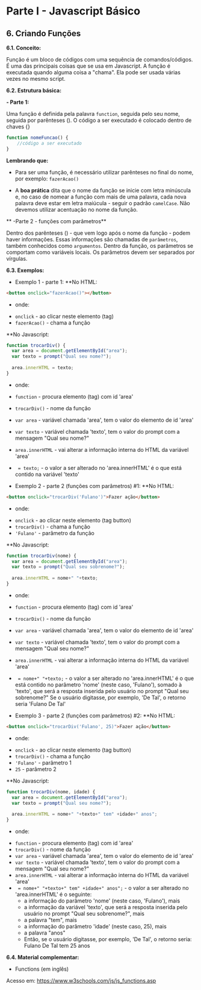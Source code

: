 # Parte I - Javascript Básico

## 6. Criando Funções

**6.1. Conceito:** 

Função é um bloco de códigos com uma sequência de comandos/códigos. É uma das principais coisas que se usa em Javascript.
A função é executada quando alguma coisa a "chama". Ela pode ser usada várias vezes no mesmo script.

**6.2. Estrutura básica:**

**- Parte 1:**

Uma função é definida pela palavra `function`, seguida pelo seu nome, seguida por parênteses ().
O código a ser executado é colocado dentro de chaves {}

```javascript
function nomeFuncao() {
    //código a ser executado
}
``` 
**Lembrando que:**
* Para ser uma função, é necessário utilizar parênteses no final do nome, por exemplo: `fazerAcao()`

* A **boa prática** dita que o nome da função se inicie com letra minúscula e, no caso de nomear a função com mais de uma palavra, cada nova palavra deve estar em letra maiúcula - seguir o padrão `camelCase`. Não devemos utilizar acentuação no nome da função.

** -Parte 2 - funções com parâmetros**

Dentro dos parênteses () - que vem logo após o nome da função - podem haver informações. Essas informações são chamadas de `parâmetros`, também conhecidos como `argumentos`. Dentro da função, os parâmetros se comportam como variáveis locais.
Os parâmetros devem ser separados por vírgulas.

**6.3. Exemplos:** 

* Exemplo 1 - parte 1:
**No HTML:
```html
<button onclick="fazerAcao()"></button>
```

- onde:
* `onclick` - ao clicar neste elemento (tag)
* `fazerAcao()` - chama a função

**No Javascript:

```javascript
function trocarDiv() {
  var area = document.getElementById("area");
  var texto = prompt("Qual seu nome?");
  
  area.innerHTML = texto;
}
```

- onde:
* `function` - procura elemento (tag) com id 'area'
* `trocarDiv()` - nome da função
* `var area` - variável chamada 'area', tem o valor do elemento de id 'area'
* `var texto` - variável chamada 'texto', tem o valor do prompt com a mensagem "Qual seu nome?"
* `area.innerHTML` - vai alterar a informação interna do HTML da variável 'area'
* ` = texto;` - o valor a ser alterado no 'area.innerHTML' é o que está contido na variável 'texto'

* Exemplo 2 - parte 2 (funções com parâmetros) #1:
**No HTML:
```html
<button onclick="trocarDiv('Fulano')">Fazer ação</button>
```

- onde:
* `onclick` - ao clicar neste elemento (tag button)
* `trocarDiv()` - chama a função
* `'Fulano'` - parâmetro da função

**No Javascript:

```javascript
function trocarDiv(nome) {
  var area = document.getElementById("area");
  var texto = prompt("Qual seu sobrenome?");
  
  area.innerHTML = nome+" "+texto;
}
```

- onde:
* `function` - procura elemento (tag) com id 'area'
* `trocarDiv()` - nome da função
* `var area` - variável chamada 'area', tem o valor do elemento de id 'area'
* `var texto` - variável chamada 'texto', tem o valor do prompt com a mensagem "Qual seu nome?"
* `area.innerHTML` - vai alterar a informação interna do HTML da variável 'area'
* ` = nome+" "+texto;` - o valor a ser alterado no 'area.innerHTML' é o que está contido no parâmetro 'nome' (neste caso, 'Fulano'), somado à 'texto', que será a resposta inserida pelo usuário no prompt "Qual seu sobrenome?" Se o usuário digitasse, por exemplo, 'De Tal', o retorno seria 'Fulano De Tal'

* Exemplo 3 - parte 2 (funções com parâmetros) #2:
**No HTML:
```html
<button onclick="trocarDiv('Fulano', 25)">Fazer ação</button>
```

- onde:
* `onclick` - ao clicar neste elemento (tag button)
* `trocarDiv()` - chama a função
* `'Fulano'` - parâmetro 1
* `25` - parâmetro 2

**No Javascript:

```javascript
function trocarDiv(nome, idade) {
  var area = document.getElementById("area");
  var texto = prompt("Qual seu nome?");
  
  area.innerHTML = nome+" "+texto+" tem" +idade+" anos";
}
```

- onde:
* `function` - procura elemento (tag) com id 'area'
* `trocarDiv()` - nome da função
* `var area` - variável chamada 'area', tem o valor do elemento de id 'area'
* `var texto` - variável chamada 'texto', tem o valor do prompt com a mensagem "Qual seu nome?"
* `area.innerHTML` - vai alterar a informação interna do HTML da variável 'area'
* ` = nome+" "+texto+" tem" +idade+" anos";` - o valor a ser alterado no 'area.innerHTML' é o seguinte:
  - a informação do parâmetro 'nome' (neste caso, 'Fulano'), mais
  - a informação da variável 'texto', que será a resposta inserida pelo usuário no prompt "Qual seu sobrenome?", mais
  - a palavra "tem", mais
  - a informação do parâmetro 'idade' (neste caso, 25), mais
  - a palavra "anos"
  - Então, se o usuário digitasse, por exemplo, 'De Tal', o retorno seria: Fulano De Tal tem 25 anos

**6.4. Material complementar:**

- Functions (em inglês)

Acesso em: https://www.w3schools.com/js/js_functions.asp
